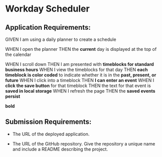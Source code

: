 # Workday Scheduler

## Application Requirements:

GIVEN I am using a daily planner to create a schedule

WHEN I open the planner
THEN the **current** day is displayed at the top of the calendar


WHEN I scroll down
THEN I am presented with **timeblocks for standard business hours**
WHEN I view the timeblocks for that day
THEN **each timeblock is color coded** to indicate whether it is in the **past, present, or future**
WHEN I click into a timeblock
THEN **I can enter an event**
WHEN I **click the save button** for that timeblock
THEN the text for that event is **saved in local storage**
WHEN I refresh the page
THEN the **saved events persist**

**bold**

## Submission Requirements:

* The URL of the deployed application.

* The URL of the GitHub repository. Give the repository a unique name and include a README describing the project.